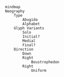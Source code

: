 <!--
# Thoughts?
## Syntax
### Key:Value Pair
```
1 : 2
```
### OR
```
1 | 2
```
### AND
```
1 & 2
```
### IF-THEN
```
1 ? 2
```
### IF-THEN-ELSE
```
1 ? 2 > 3
```
### Alias of `1 & ( 1 ? (2 | 3) )`
```
1 => ( 2 | 3 )
```
### Optional
```
1*
```
### Grouping
```
( 1 )
```
### Inline Comments
```
//	Inline
```
### Block Comments
```
/*
	Multiline
*/
```
## Data
```
Type : (
	Abugida
	| Alphabet
)
Glyph Variants : (
	Solo
	& Initial*
	& Medial
	& Final*
)
Direction : (
	Down
	| Right => (
		Boustrophedon
		> Uniform
	)
)
```
## Options
- Type
	- Abugida
	- Alphabet
- Glyph Variants
	- Solo + Medial
	- Solo + Initial + Medial
	- Solo + Medial + Final
	- Solo + Initial + Medial + Final
- Direction
	- Down
	- Right + Boustrophedon
	- Right + Uniform
## Graph
-->
```mermaid
mindmap
Neography
	Type
		Abugida
		Alphabet
	Glyph Variants
		Solo
		Initial?
		Medial
		Final?
	Direction
		Down
		Right
			Boustrophedon
		Right
			Uniform
```
